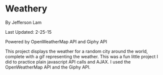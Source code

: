 # Weathery
By Jefferson Lam

Last Updated: 2-25-15

Powered by OpenWeatherMap API and Giphy API

This project displays the weather for a random city around the world, complete with a gif representing the weather.
This was a fun little project I did to practice plain javascript API calls and AJAX. I used the OpenWeatherMap API and the Giphy API. 
